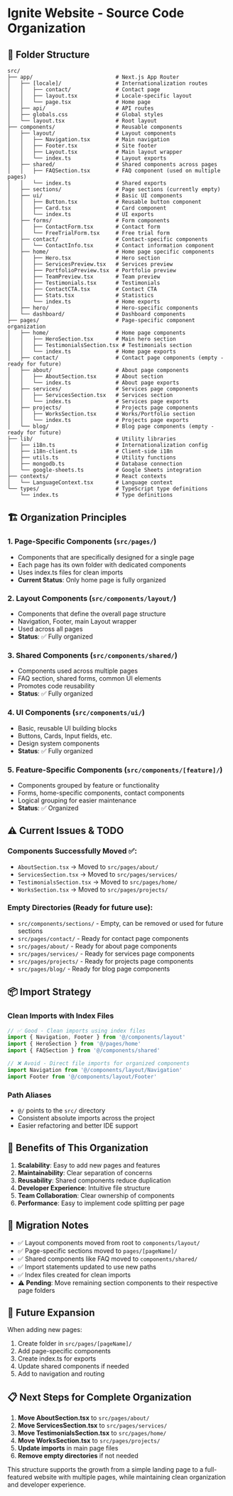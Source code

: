 # Ignite Website - Source Code Organization

## 📁 Folder Structure

```
src/
├── app/                          # Next.js App Router
│   ├── [locale]/                 # Internationalization routes
│   │   ├── contact/              # Contact page
│   │   ├── layout.tsx            # Locale-specific layout
│   │   └── page.tsx              # Home page
│   ├── api/                      # API routes
│   ├── globals.css               # Global styles
│   └── layout.tsx                # Root layout
├── components/                   # Reusable components
│   ├── layout/                   # Layout components
│   │   ├── Navigation.tsx        # Main navigation
│   │   ├── Footer.tsx            # Site footer
│   │   ├── Layout.tsx            # Main layout wrapper
│   │   └── index.ts              # Layout exports
│   ├── shared/                   # Shared components across pages
│   │   ├── FAQSection.tsx        # FAQ component (used on multiple pages)
│   │   └── index.ts              # Shared exports
│   ├── sections/                 # Page sections (currently empty)
│   ├── ui/                       # Basic UI components
│   │   ├── Button.tsx            # Reusable button component
│   │   ├── Card.tsx              # Card component
│   │   └── index.ts              # UI exports
│   ├── forms/                    # Form components
│   │   ├── ContactForm.tsx       # Contact form
│   │   └── FreeTrialForm.tsx     # Free trial form
│   ├── contact/                  # Contact-specific components
│   │   └── ContactInfo.tsx       # Contact information component
│   ├── home/                     # Home page specific components
│   │   ├── Hero.tsx              # Hero section
│   │   ├── ServicesPreview.tsx   # Services preview
│   │   ├── PortfolioPreview.tsx  # Portfolio preview
│   │   ├── TeamPreview.tsx       # Team preview
│   │   ├── Testimonials.tsx      # Testimonials
│   │   ├── ContactCTA.tsx        # Contact CTA
│   │   ├── Stats.tsx             # Statistics
│   │   └── index.ts              # Home exports
│   ├── hero/                     # Hero-specific components
│   └── dashboard/                # Dashboard components
├── pages/                        # Page-specific component organization
│   ├── home/                     # Home page components
│   │   ├── HeroSection.tsx       # Main hero section
│   │   ├── TestimonialsSection.tsx # Testimonials section
│   │   └── index.ts              # Home page exports
│   ├── contact/                  # Contact page components (empty - ready for future)
│   ├── about/                    # About page components
│   │   ├── AboutSection.tsx      # About section
│   │   └── index.ts              # About page exports
│   ├── services/                 # Services page components
│   │   ├── ServicesSection.tsx   # Services section
│   │   └── index.ts              # Services page exports
│   ├── projects/                 # Projects page components
│   │   ├── WorksSection.tsx      # Works/Portfolio section
│   │   └── index.ts              # Projects page exports
│   └── blog/                     # Blog page components (empty - ready for future)
├── lib/                          # Utility libraries
│   ├── i18n.ts                   # Internationalization config
│   ├── i18n-client.ts            # Client-side i18n
│   ├── utils.ts                  # Utility functions
│   ├── mongodb.ts                # Database connection
│   └── google-sheets.ts          # Google Sheets integration
├── contexts/                     # React contexts
│   └── LanguageContext.tsx       # Language context
└── types/                        # TypeScript type definitions
    └── index.ts                  # Type definitions
```

## 🏗️ Organization Principles

### 1. **Page-Specific Components** (`src/pages/`)
- Components that are specifically designed for a single page
- Each page has its own folder with dedicated components
- Uses index.ts files for clean imports
- **Current Status**: Only home page is fully organized

### 2. **Layout Components** (`src/components/layout/`)
- Components that define the overall page structure
- Navigation, Footer, main Layout wrapper
- Used across all pages
- **Status**: ✅ Fully organized

### 3. **Shared Components** (`src/components/shared/`)
- Components used across multiple pages
- FAQ section, shared forms, common UI elements
- Promotes code reusability
- **Status**: ✅ Fully organized

### 4. **UI Components** (`src/components/ui/`)
- Basic, reusable UI building blocks
- Buttons, Cards, Input fields, etc.
- Design system components
- **Status**: ✅ Fully organized

### 5. **Feature-Specific Components** (`src/components/[feature]/`)
- Components grouped by feature or functionality
- Forms, home-specific components, contact components
- Logical grouping for easier maintenance
- **Status**: ✅ Organized

## ⚠️ **Current Issues & TODO**

### **Components Successfully Moved** ✅:
- `AboutSection.tsx` → Moved to `src/pages/about/`
- `ServicesSection.tsx` → Moved to `src/pages/services/`
- `TestimonialsSection.tsx` → Moved to `src/pages/home/`
- `WorksSection.tsx` → Moved to `src/pages/projects/`

### **Empty Directories** (Ready for future use):
- `src/components/sections/` - Empty, can be removed or used for future sections
- `src/pages/contact/` - Ready for contact page components
- `src/pages/about/` - Ready for about page components
- `src/pages/services/` - Ready for services page components
- `src/pages/projects/` - Ready for projects page components
- `src/pages/blog/` - Ready for blog page components

## 📦 Import Strategy

### Clean Imports with Index Files
```typescript
// ✅ Good - Clean imports using index files
import { Navigation, Footer } from '@/components/layout'
import { HeroSection } from '@/pages/home'
import { FAQSection } from '@/components/shared'

// ❌ Avoid - Direct file imports for organized components
import Navigation from '@/components/layout/Navigation'
import Footer from '@/components/layout/Footer'
```

### Path Aliases
- `@/` points to the `src/` directory
- Consistent absolute imports across the project
- Easier refactoring and better IDE support

## 🎯 Benefits of This Organization

1. **Scalability**: Easy to add new pages and features
2. **Maintainability**: Clear separation of concerns
3. **Reusability**: Shared components reduce duplication
4. **Developer Experience**: Intuitive file structure
5. **Team Collaboration**: Clear ownership of components
6. **Performance**: Easy to implement code splitting per page

## 🔄 Migration Notes

- ✅ Layout components moved from root to `components/layout/`
- ✅ Page-specific sections moved to `pages/[pageName]/`
- ✅ Shared components like FAQ moved to `components/shared/`
- ✅ Import statements updated to use new paths
- ✅ Index files created for clean imports
- ⚠️ **Pending**: Move remaining section components to their respective page folders

## 🚀 Future Expansion

When adding new pages:
1. Create folder in `src/pages/[pageName]/`
2. Add page-specific components
3. Create index.ts for exports
4. Update shared components if needed
5. Add to navigation and routing

## 📋 **Next Steps for Complete Organization**

1. **Move AboutSection.tsx** to `src/pages/about/`
2. **Move ServicesSection.tsx** to `src/pages/services/`
3. **Move TestimonialsSection.tsx** to `src/pages/home/`
4. **Move WorksSection.tsx** to `src/pages/projects/`
5. **Update imports** in main page files
6. **Remove empty directories** if not needed

This structure supports the growth from a simple landing page to a full-featured website with multiple pages, while maintaining clean organization and developer experience.